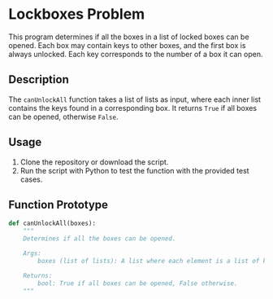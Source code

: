 # Lockboxes Problem

This program determines if all the boxes in a list of locked boxes can be opened. Each box may contain keys to other boxes, and the first box is always unlocked. Each key corresponds to the number of a box it can open.

## Description

The `canUnlockAll` function takes a list of lists as input, where each inner list contains the keys found in a corresponding box. It returns `True` if all boxes can be opened, otherwise `False`.

## Usage

1. Clone the repository or download the script.
2. Run the script with Python to test the function with the provided test cases.

## Function Prototype

```python
def canUnlockAll(boxes):
    """
    Determines if all the boxes can be opened.

    Args:
        boxes (list of lists): A list where each element is a list of keys contained in a box.

    Returns:
        bool: True if all boxes can be opened, False otherwise.
    """


